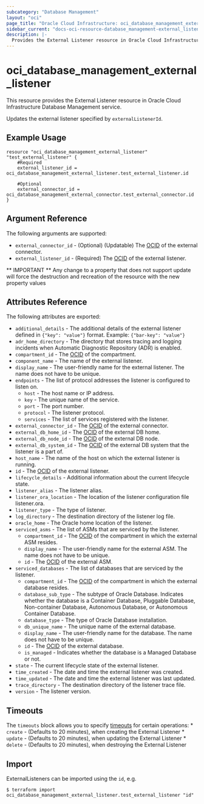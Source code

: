 ```yaml
---
subcategory: "Database Management"
layout: "oci"
page_title: "Oracle Cloud Infrastructure: oci_database_management_external_listener"
sidebar_current: "docs-oci-resource-database_management-external_listener"
description: |-
  Provides the External Listener resource in Oracle Cloud Infrastructure Database Management service
---
```


# oci_database_management_external_listener
This resource provides the External Listener resource in Oracle Cloud Infrastructure Database Management service.

Updates the external listener specified by `externalListenerId`.


## Example Usage

```hcl
resource "oci_database_management_external_listener" "test_external_listener" {
	#Required
	external_listener_id = oci_database_management_external_listener.test_external_listener.id

	#Optional
	external_connector_id = oci_database_management_external_connector.test_external_connector.id
}
```

## Argument Reference

The following arguments are supported:

* `external_connector_id` - (Optional) (Updatable) The [OCID](https://docs.cloud.oracle.com/iaas/Content/General/Concepts/identifiers.htm) of the external connector.
* `external_listener_id` - (Required) The [OCID](https://docs.cloud.oracle.com/iaas/Content/General/Concepts/identifiers.htm) of the external listener.


** IMPORTANT **
Any change to a property that does not support update will force the destruction and recreation of the resource with the new property values

## Attributes Reference

The following attributes are exported:

* `additional_details` - The additional details of the external listener defined in `{"key": "value"}` format. Example: `{"bar-key": "value"}` 
* `adr_home_directory` - The directory that stores tracing and logging incidents when Automatic Diagnostic Repository (ADR) is enabled.
* `compartment_id` - The [OCID](https://docs.cloud.oracle.com/iaas/Content/General/Concepts/identifiers.htm) of the compartment.
* `component_name` - The name of the external listener.
* `display_name` - The user-friendly name for the external listener. The name does not have to be unique.
* `endpoints` - The list of protocol addresses the listener is configured to listen on.
	* `host` - The host name or IP address.
	* `key` - The unique name of the service.
	* `port` - The port number.
	* `protocol` - The listener protocol.
	* `services` - The list of services registered with the listener.
* `external_connector_id` - The [OCID](https://docs.cloud.oracle.com/iaas/Content/General/Concepts/identifiers.htm) of the external connector.
* `external_db_home_id` - The [OCID](https://docs.cloud.oracle.com/iaas/Content/General/Concepts/identifiers.htm) of the external DB home.
* `external_db_node_id` - The [OCID](https://docs.cloud.oracle.com/iaas/Content/General/Concepts/identifiers.htm) of the external DB node.
* `external_db_system_id` - The [OCID](https://docs.cloud.oracle.com/iaas/Content/General/Concepts/identifiers.htm) of the external DB system that the listener is a part of.
* `host_name` - The name of the host on which the external listener is running.
* `id` - The [OCID](https://docs.cloud.oracle.com/iaas/Content/General/Concepts/identifiers.htm) of the external listener.
* `lifecycle_details` - Additional information about the current lifecycle state.
* `listener_alias` - The listener alias.
* `listener_ora_location` - The location of the listener configuration file listener.ora.
* `listener_type` - The type of listener.
* `log_directory` - The destination directory of the listener log file.
* `oracle_home` - The Oracle home location of the listener.
* `serviced_asms` - The list of ASMs that are serviced by the listener.
	* `compartment_id` - The [OCID](https://docs.cloud.oracle.com/iaas/Content/General/Concepts/identifiers.htm) of the compartment in which the external ASM resides.
	* `display_name` - The user-friendly name for the external ASM. The name does not have to be unique.
	* `id` - The [OCID](https://docs.cloud.oracle.com/iaas/Content/General/Concepts/identifiers.htm) of the external ASM.
* `serviced_databases` - The list of databases that are serviced by the listener.
	* `compartment_id` - The [OCID](https://docs.cloud.oracle.com/iaas/Content/General/Concepts/identifiers.htm) of the compartment in which the external database resides.
	* `database_sub_type` - The subtype of Oracle Database. Indicates whether the database is a Container Database, Pluggable Database, Non-container Database, Autonomous Database, or Autonomous Container Database. 
	* `database_type` - The type of Oracle Database installation.
	* `db_unique_name` - The unique name of the external database.
	* `display_name` - The user-friendly name for the database. The name does not have to be unique.
	* `id` - The [OCID](https://docs.cloud.oracle.com/iaas/Content/General/Concepts/identifiers.htm) of the external database.
	* `is_managed` - Indicates whether the database is a Managed Database or not.
* `state` - The current lifecycle state of the external listener.
* `time_created` - The date and time the external listener was created.
* `time_updated` - The date and time the external listener was last updated.
* `trace_directory` - The destination directory of the listener trace file.
* `version` - The listener version.

## Timeouts

The `timeouts` block allows you to specify [timeouts](https://registry.terraform.io/providers/oracle/oci/latest/docs/guides/changing_timeouts) for certain operations:
	* `create` - (Defaults to 20 minutes), when creating the External Listener
	* `update` - (Defaults to 20 minutes), when updating the External Listener
	* `delete` - (Defaults to 20 minutes), when destroying the External Listener


## Import

ExternalListeners can be imported using the `id`, e.g.

```
$ terraform import oci_database_management_external_listener.test_external_listener "id"
```

